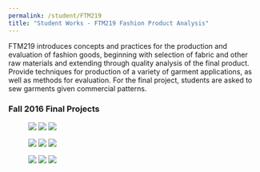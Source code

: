 ```yaml
---
permalink: /student/FTM219
title: "Student Works - FTM219 Fashion Product Analysis"
---
```

FTM219 introduces concepts and practices for the production and evaluation of fashion goods, beginning with selection of fabric and other raw materials and extending through quality analysis of the final product. Provide techniques for production of a variety of garment applications, as well as methods for evaluation. For the final project, students are asked to sew garments given commercial patterns. 
### Fall 2016 Final Projects
<figure class="third">
  <a href="https://sibeixia.github.io/student_works/FTM21901.jpg"><img src="https://sibeixia.github.io/student_works/FTM21901.jpg"></a>
  <a href="https://sibeixia.github.io/student_works/FTM21902.jpg"><img src="https://sibeixia.github.io/student_works/FTM21902.jpg"></a>
  <a href="https://sibeixia.github.io/student_works/FTM21903.jpg"><img src="https://sibeixia.github.io/student_works/FTM21903.jpg"></a>
</figure>
<figure class="third">
  <a href="https://sibeixia.github.io/student_works/FTM21904.jpg"><img src="https://sibeixia.github.io/student_works/FTM21904.jpg"></a>
  <a href="https://sibeixia.github.io/student_works/FTM21908.jpg"><img src="https://sibeixia.github.io/student_works/FTM21908.jpg"></a>
  <a href="https://sibeixia.github.io/student_works/FTM21907.jpg"><img src="https://sibeixia.github.io/student_works/FTM21907.jpg"></a>
</figure>
<figure class="third">
  <a href="https://sibeixia.github.io/student_works/FTM21906.jpg"><img src="https://sibeixia.github.io/student_works/FTM21906.jpg"></a>
  <a href="https://sibeixia.github.io/student_works/FTM21905.jpg"><img src="https://sibeixia.github.io/student_works/FTM21905.jpg"></a>
  <a href="https://sibeixia.github.io/student_works/FTM21909.jpg"><img src="https://sibeixia.github.io/student_works/FTM21909.jpg"></a>
</figure>